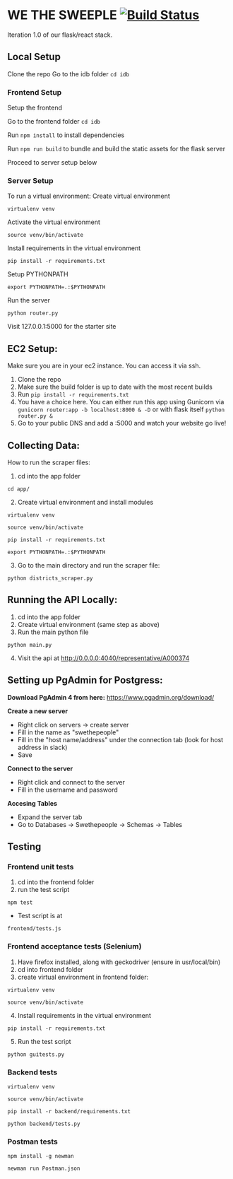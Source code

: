 # WE THE SWEEPLE [![Build Status](https://travis-ci.org/WeTheSWEople/SWEThePeople.svg?branch=master)](https://travis-ci.org/WeTheSWEople/SWEThePeople)  
Iteration 1.0 of our flask/react stack.

## Local Setup
Clone the repo
Go to the idb folder `cd idb`

### Frontend Setup
Setup the frontend

Go to the frontend folder
`cd idb`

Run `npm install` to install dependencies

Run `npm run build` to bundle and build the static assets for the flask server

Proceed to server setup below

### Server Setup
To run a virtual environment:
Create virtual environment
```
virtualenv venv
```

Activate the virtual environment
```
source venv/bin/activate
```

Install requirements in the virtual environment
```
pip install -r requirements.txt
```

Setup PYTHONPATH
```
export PYTHONPATH=.:$PYTHONPATH
```

Run the server
```
python router.py
```

Visit 127.0.0.1:5000 for the starter site


## EC2 Setup:
Make sure you are in your ec2 instance. You can access it via ssh.

1. Clone the repo
2. Make sure the build folder is up to date with the most recent builds
3. Run `pip install -r requirements.txt`
4. You have a choice here. You can either run this app using Gunicorn via `gunicorn router:app -b localhost:8000 & -D` or with flask itself `python router.py &`
5. Go to your public DNS and add a :5000 and watch your website go live!




## Collecting Data:
How to run the scraper files:
1. cd into the app folder

```
cd app/

```

2. Create virtual environment and install modules

```
virtualenv venv
```

```
source venv/bin/activate
```

```
pip install -r requirements.txt
```

```
export PYTHONPATH=.:$PYTHONPATH
```

3. Go to the main directory and run the scraper file:

```
python districts_scraper.py
```

## Running the API Locally:
1. cd into the app folder
2. Create virtual environment (same step as above)
3. Run the main python file

```
python main.py
```
4. Visit the api at http://0.0.0.0:4040/representative/A000374

## Setting up PgAdmin for Postgress:

**Download PgAdmin 4 from here:** https://www.pgadmin.org/download/

**Create a new server**
- Right click on servers -> create server
- Fill in the name as "swethepeople"
- Fill in the "host name/address" under the connection tab (look for host address in slack)
- Save

**Connect to the server**
- Right click and connect to the server
- Fill in the username and password

**Accesing Tables**
- Expand the server tab
- Go to Databases -> Swethepeople -> Schemas -> Tables

## Testing

### Frontend unit tests
1. cd into the frontend folder
2. run the test script
```
npm test
```
- Test script is at
```
frontend/tests.js
```

### Frontend acceptance tests (Selenium)
1. Have firefox installed, along with geckodriver (ensure in usr/local/bin)
2. cd into frontend folder
3. create virtual environment in frontend folder:
```
virtualenv venv
```

```
source venv/bin/activate
```

4. Install requirements in the virtual environment
```
pip install -r requirements.txt
```

5. Run the test script
```
python guitests.py
```


### Backend tests
```
virtualenv venv
```

```
source venv/bin/activate
```

```
pip install -r backend/requirements.txt
```

```
python backend/tests.py
```

### Postman tests

```
npm install -g newman
```

```
newman run Postman.json
```
